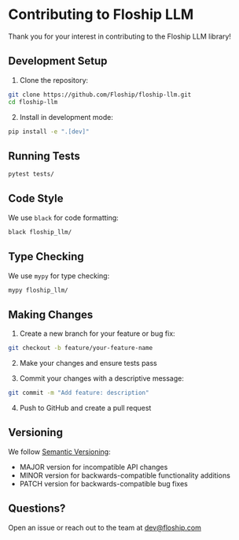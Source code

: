 # Contributing to Floship LLM

Thank you for your interest in contributing to the Floship LLM library!

## Development Setup

1. Clone the repository:
```bash
git clone https://github.com/Floship/floship-llm.git
cd floship-llm
```

2. Install in development mode:
```bash
pip install -e ".[dev]"
```

## Running Tests

```bash
pytest tests/
```

## Code Style

We use `black` for code formatting:

```bash
black floship_llm/
```

## Type Checking

We use `mypy` for type checking:

```bash
mypy floship_llm/
```

## Making Changes

1. Create a new branch for your feature or bug fix:
```bash
git checkout -b feature/your-feature-name
```

2. Make your changes and ensure tests pass

3. Commit your changes with a descriptive message:
```bash
git commit -m "Add feature: description"
```

4. Push to GitHub and create a pull request

## Versioning

We follow [Semantic Versioning](https://semver.org/):
- MAJOR version for incompatible API changes
- MINOR version for backwards-compatible functionality additions
- PATCH version for backwards-compatible bug fixes

## Questions?

Open an issue or reach out to the team at dev@floship.com
